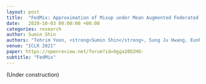 ```yaml
---
layout: post
title:  "FedMix: Approximation of Mixup under Mean Augmented Federated Learning"
date:   2020-10-03 00:00:00 +00:00
categories: research
author: Sumin Shin
authors: "Tehrim Yoon, <strong>Sumin Shin</strong>, Sung Ju Hwang, Eunho Yang"
venue: "ICLR 2021"
paper: https://openreview.net/forum?id=Ogga20D2HO-
subtitle: "FedMix"
---
```

(Under construction)